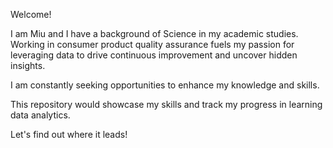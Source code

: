 Welcome!

I am Miu and I have a background of Science in my academic studies. Working in consumer product quality assurance fuels my passion for leveraging data to drive continuous improvement and uncover hidden insights.

I am constantly seeking opportunities to enhance my knowledge and skills. 

This repository would showcase my skills and track my progress in learning data analytics.

Let's find out where it leads!
